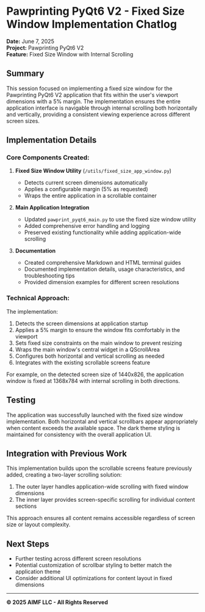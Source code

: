 # Pawprinting PyQt6 V2 - Fixed Size Window Implementation Chatlog

**Date:** June 7, 2025  
**Project:** Pawprinting PyQt6 V2  
**Feature:** Fixed Size Window with Internal Scrolling

## Summary

This session focused on implementing a fixed size window for the Pawprinting PyQt6 V2 application that fits within the user's viewport dimensions with a 5% margin. The implementation ensures the entire application interface is navigable through internal scrolling both horizontally and vertically, providing a consistent viewing experience across different screen sizes.

## Implementation Details

### Core Components Created:

1. **Fixed Size Window Utility** (`/utils/fixed_size_app_window.py`)
   - Detects current screen dimensions automatically
   - Applies a configurable margin (5% as requested)
   - Wraps the entire application in a scrollable container

2. **Main Application Integration**
   - Updated `pawprint_pyqt6_main.py` to use the fixed size window utility
   - Added comprehensive error handling and logging
   - Preserved existing functionality while adding application-wide scrolling

3. **Documentation**
   - Created comprehensive Markdown and HTML terminal guides
   - Documented implementation details, usage characteristics, and troubleshooting tips
   - Provided dimension examples for different screen resolutions

### Technical Approach:

The implementation:
1. Detects the screen dimensions at application startup
2. Applies a 5% margin to ensure the window fits comfortably in the viewport
3. Sets fixed size constraints on the main window to prevent resizing
4. Wraps the main window's central widget in a QScrollArea
5. Configures both horizontal and vertical scrolling as needed
6. Integrates with the existing scrollable screens feature

For example, on the detected screen size of 1440x826, the application window is fixed at 1368x784 with internal scrolling in both directions.

## Testing

The application was successfully launched with the fixed size window implementation. Both horizontal and vertical scrollbars appear appropriately when content exceeds the available space. The dark theme styling is maintained for consistency with the overall application UI.

## Integration with Previous Work

This implementation builds upon the scrollable screens feature previously added, creating a two-layer scrolling solution:
1. The outer layer handles application-wide scrolling with fixed window dimensions
2. The inner layer provides screen-specific scrolling for individual content sections

This approach ensures all content remains accessible regardless of screen size or layout complexity.

## Next Steps

- Further testing across different screen resolutions
- Potential customization of scrollbar styling to better match the application theme
- Consider additional UI optimizations for content layout in fixed dimensions

---

**© 2025 AIMF LLC - All Rights Reserved**
